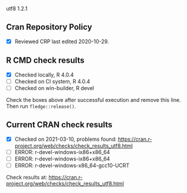 utf8 1.2.1

## Cran Repository Policy

- [x] Reviewed CRP last edited 2020-10-29.

## R CMD check results

- [x] Checked locally, R 4.0.4
- [ ] Checked on CI system, R 4.0.4
- [ ] Checked on win-builder, R devel

Check the boxes above after successful execution and remove this line. Then run `fledge::release()`.

## Current CRAN check results

- [x] Checked on 2021-03-10, problems found: https://cran.r-project.org/web/checks/check_results_utf8.html
- [ ] ERROR: r-devel-windows-ix86+x86_64
- [ ] ERROR: r-devel-windows-ix86+x86_64
- [ ] ERROR: r-devel-windows-x86_64-gcc10-UCRT

Check results at: https://cran.r-project.org/web/checks/check_results_utf8.html
